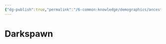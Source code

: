 ```yaml
---
{"dg-publish":true,"permalink":"/6-common-knowledge/demographics/ancestries/darkspawn/darkspawn/","noteIcon":""}
---
```


# Darkspawn

